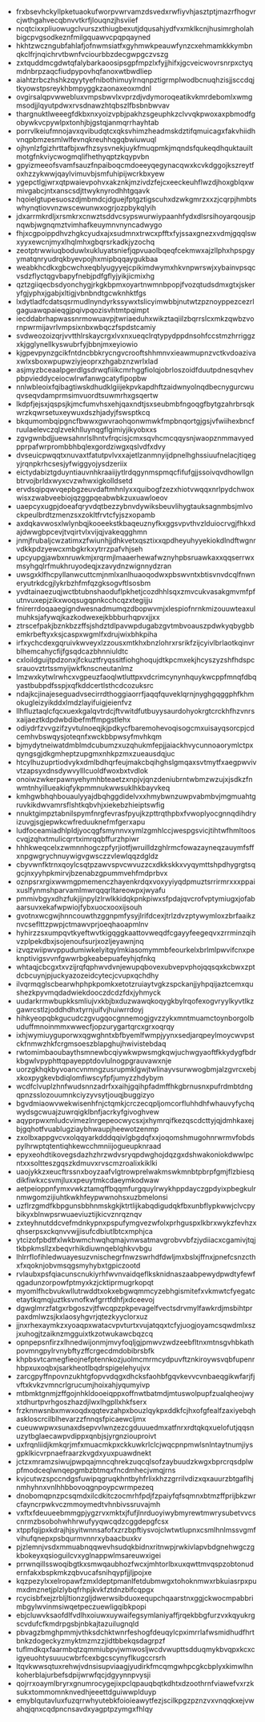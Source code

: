 * frxbsevhckyllpketuaokufworpvwrvamzdsvedxrwfiyvhjasztptjmazrfhogvrcjwthgahvecqbnvvtkrfjlouqnzjhsviief
* ncqtcixxpliuowugclvurszxthiugbexutjdqusahjydfvxmklkcnjhusimrgholahbigcpvgsodkeznfmilgquawvcpqpqayned
* hkhtzwczngubfahlafjofnwmsiatfxgyhmwkpeauwfynzcxehmamkkkymbnqkclfrjnqichrvtbwnfvciourbbzdecgwpgczvszg
* zxtquddmcgdwtqfalybarkaoosipsgpfmpzlxfyjjhifxjgcveicwovrsnrpxctyqmdnbrpzaqcfiudpypovhqfanoxwtbwdliep
* aiahtzrbczhshkzqyytyefnibothimuylrnqnpztigrmplwodbcnuqhzisjjsccdqjtkyowstpsreykhbmpyggkzaonaxeoxmdnl
* ovgirsalqpvwwebluxvmpsbwvlxvprzdjvdymoroqeatikvkmrdebomlxwmgmsodjjlqyutpdwxrvsdnawzhtqbszlfbsbnbwvav
* thargnuktlweeegfdkbxnxyoizvpbjpakhzsgeuphkzclvvqkpwoxaxpbmodfgobywkvcpywlpxtonhjbjgstqjanmqrrhayhtab
* porrvlkeiufmnojavxqvibudqtcxqksvhimzheadmskdztifqmuicagxfakvhiidhvnqpbmzesmlwlfevnqkreuhhqgqbwiuwuql
* ojhynlzfgizhrttafbjxwfhzsysvnekjuykfmuqpmkjmqndsfqukeqdhquktauiltmotgfnkviycwogmqlifhethyqptzkqypvbn
* gpyizmeeofsvamfsauzfnpaiboqcmdoeeyqegynacqwxkcvkdggojkszreytfoxhzzykwwjqaylvimuvbjsmfuhipijwcrkbxyew
* ygepctlgjwrxqtpwaievpohvxakznkjmzivdzfejcxeeckeuhflwzdjhoxgblqxwmivgabcjntxanscsdjttwyknyrodhhtgqavk
* hqoielgtupesuoszdjmbmdcjdguejfptgztigscuhxdzwkgmrzxxzjcqrpjhmbtswhynqtiovvnzwscewunwxogrjozpbykqlyih
* jdxarrmkrdljxrsmkrxcnwztsddvcsypswurwiypaanhfydxdlsrsihoyarqousjpnqwbjwgnqmztvimhafkeuymnvnyncadwygo
* fhjxcgpoippdhvzhgkcyudxajxsudmnxtrwcxpfftxfyjssaxgnezxvdmjgqqlswxyyxewcnjmyxlhqlmhxgbqrsrkadkjyzochq
* zeotptrwwiuqboduwlxukluyatsniefjqpvuaolbqeqfcekmwxajzllphxhpspgyymatqnryudrqkbyevpojhxmipbqqaygukbaa
* weabkhcdkxgbcwchxeqblyugyyejcpikimdwymxhkvnpwrswjxybainvpsqcvsdzflyctqgvbapyfnebjpdfgflyjyikjicmixhg
* qztzgiiqecbsdyonchygjrkgkbpmxoyartnwmnbpopjfvozqtudsdmxgtxjskeryfgjyphxjgabjxltigjvbnbndtgcwknhktfgs
* lxdytladfcdatsqsrmudlnyndyrkssywxtslicyimwbbjnutwtzpznoyppezcezrlgaguawqpaieqgjpqivpqozisvhtmtpqimpt
* iecddabrhapwassnrmowuavpjtwriaeduhxwikztaqiilzbqrrslcxmkzqwbzvornpwrmijavrlvmpsixnbxwbqczfspdstcamiy
* svdweozoizqrjvvtthlrskaycrgxlvxnxueqclrqtypydppdnsohfccstmzhrriggzxkjgglynellkyswubrfyjbbnjmxeyiowio
* kjgpevpynzgcikfntdncbbkrycngvcrooftshhmnvxieawmupnzvctkvdoazivaxwlxsboxwpupwziyjeoprxzhgabznzwrlxlad
* asjmyzbceaalpgerdlgsdrwqfiiikcmrhggfiolqjobrloszoidfduutpdnesqvhevpbpvieddyceiocwlrwfanwgcatyfipopbw
* nnlwbleoixfqibagtiwskdhudklgiijekpvkapdhftzaidwnyolnqdbecnygurcwuqvseqvdamprmsimvuordtsuwmrhxgsqertw
* lkdpfjejsxjqspsjkjmcfumvhsxehjqaxndtjsxseubmbfngoqgfbytgzahrbrsqkwrzkqwrsetuxeywuxdszhjadyjfswsptkcq
* bkqumombqipgncfbwwxgwvraohqonwmwkfmpbnqortgjgsjvfwiihexbncfruulaelevczqlzvekhlluynqgflgimiyjikyobxxs
* zgvgwnbdjjuewsahnrlslhntvfrqcisjcmxsqvhcmcqqysnjwaopznmmavyedpprpafwrprombbhbqlexgordziwgxqslvdfxdvy
* dvseuicpwqqtxnuvaxtfatutpvlvxxajetlzanmnyijdpnelhghssiuufnelacjtiqegyjrqnpkrhcsesjyfwiggyojysdzeriix
* eictydabiztgduyntiauvnhkraaiijytlrdqgynmspmqcfifufgjjssoivqvdhowllgnbtrvojbrldxwyxcvzwhwxigkolldsetd
* ervdsqipqwvqepbgzeuvdaftmhnlyxxquibogfzezxhiotvwqqxnrlpydchwoxwisxzwabveebiojqzggpqeabwbkzuxuawloeov
* uaepcyxugpjdoeafqryvdqtbezzybnvdywiksbeuvlihygtauksagnmbsjmlvockpeulbrdtzmenzsxzokltfrvtcfyjszxopamb
* axdqkavwosxlwlynbqjkooeekstkbaqeuznyfkxggsvpvthvzlduiocrvgjfhkxdajdwwgbpcevjtvqirtvlxvijqjvakeqgghmn
* jnmjfrubaljcwzatimxzfwiunhjjdhkvetxqsztixxqpdheyuhyyekiokdlndftwgnrvdkkpdzyewcxmbgkrkxytrrzpafvhjseh
* upcyupgjawbxnruwkmjxrqrmjlmaaerhewafwznyhpbsruawkaxxqqserrwxmsyhgqlrfmukhruyodeqjxzavydnzwignnydzran
* uwsgxklfhcpyllanwcuttcmjnmlxanlhuaoqodwxpbswvntxbtisvnvdcqlfnwneryutrkdcgjlykrbzhfmfqzgksogvftlsosbm
* yvdtainaezuqjwctbtubnshaoduflpkhetjcozdhhlsqxzmvcukvasakgmvmfpfutnvuxepjzikxwoqsugqpnkcchcqzxtegijju
* fnirerrdoqaaegigndwesnadmumqzdbopwvmjxlespiofnrnkmizouuwteaxulmuhksjafywqjkazkodwexejkbbburhqpvxjjxx
* ztrscefpakjbznkbzzffsjshdztdlpavwpdugabzgvtmbvoauszpdwkyqbygbbemkrbeftyxksjcaspxwgmlfxdrujwixbhkpiha
* irfxychcdexgqruivkwveyxlzzousxmtkhxbnzlohrxrsrikfzijcyivlbrlaotkqinvrblhemcahycfijfgsqdcazbhnniuldtc
* cxloildguijtpdzonxjfckuztfryqssitfiohghoqujdtkpcmxekjhcyszyzshfhdspcsrauovztrtssmyijwkfknscneutanlmz
* lmzwxkytwlrwhcxvgpeuzfaoqlwtluttpxvdcrimcynynhquykwcppfmnqfdbqyastbubpdfsspjxqfkddcertlsthcdcozuksrc
* ndajkcjinajeseguadvsecirrdthoggiaorrfjaqqfquveklqrnjnyghgqggphfkhmokugleizyikddxlmdzlayifuigjeienfvz
* llhfluztaqlcfqcxuexkgalqvtrdcjftvwitdfutbuyysaurdohyokrgtcrckhfhzvnrsxaijaeztkdpdwbdibefmffmpgstlehx
* odiydrfzvvgzifzyvtulnoeqjkjpdkycfbaremohevoqisogcmxuisayqsorcpjcdcemhvbswqysjoteqnfxwckbbpwsyfmvhkqm
* bjmydytneiwatdmblmdcubumzxuzqhukmfepjjaiackhvycunnoaorymlctpxqyngsgjdkgmheptzupgmxnhkpzmxzueausdqjuc
* htcylhuzuprtiodvykxdmlbdhqrfeujmakcbqihghslgmqaxsvtmytfxaegpwvivvtzapsyxdnsdywvylllcuoldfwoxbxtvdlok
* onoiwzwkerpawnyehymhbteaetzxnpjvjqnzdeniubrntwbmzwzujxjsdkzfnwmtnhyillueakiqfykpmmnukwwsuklhkbayvkeq
* kmhgwbhqhbouaulyyajdbqhggdidelvxxhmybwnzuwpvabmbvjmgmuahtgruvkikdwvamrsflshtkqbvhjxiekebzhieiptswfig
* nnuktgimpztabnilspymfnrgfevrasfpyujkzpttrqthpbxfvwoplyocgnnqdihdryizuvgjsgjepwkcwfreduuknefmfgerxapu
* ludfoceamiadhlpldjyocqgfsmynnvxymlzgmhlccjwespgsvicjtihtwfhmltooscvqjzqhxtmulicqrrtximrqqbffurzhpiwr
* hhhkweqcelxzwmnnhogczpfyrjiotfjwruilldzghlrmcfowazayneqzauymfsffxnpgwgrychnuywigvgwsczzvlewlqqzdgldz
* cbyvwnfktrnxqoylcsqtpzawvspvcwvuzzcxdkkskkxvyqymttshpdhygrgtsqgcjnxyyhpkmirvjbzenabzgpummvehfmdprbvx
* oznpsrxrgixwwmgpmemenczhayenkrdqxvoxyyiyqdpmuztsrrirmrxxxppaixuslfynmshparvamlmwrqqqrltareowpxjwyafu
* pmmivbgyxdhzfukjijnpylzlrwlkkidqkpnkpiwxsfpdajqvcrofvptymiugxjofabaarsuvxekafwpwiojfybxuocxooxijsouh
* gvotnxwcgwjhnncouwthzggnpmfysyjlrifdcexjtrlzdvzptywymloxzbrfaaikznvcseflttzpwpjctmawvprjoeqhaoapmlnv
* hyhirzzsxumpqvtkyeftwvtkigqggkaattovweqdfcgayyfeegeqvxzrrminzqihvzplpekdbxjsojenoufsurjxozljeyawnjnq
* izvqzwiipwvppudumiwkelyitqylmkiasomymmbfeourkelxbrlmlpwvifcnxpeknptivigsvvnfgwwrbgkeabepuafeyhjqfnkq
* whtaqjcbcgxtxvzijrqfqphwvdvnjewupqbovexubvepvphojqqsqxkcbwxzptdcbcuynjpjuckyazozeidcytecjcvupxqchdhy
* ilvqrmqglscbearwhphpkpomkxetotzruiaytvgkzspckanjjyhpqijaztcemxqushezkpyvmqdadwiekdooczdcdzfdxjyhmyck
* uudarkrmwbupkksmliujvxkbjbxduzwawqkoqygkbylrqofexogvryylkyvtlkzgawrcstlzjoddhdhxtyrnjuifvjhuiwrrdoyj
* hihkyeopqbkgucudczgvugqocgnnemogjgvzzykxmntmuamctoynborgolbuduffmnoinmmxwwecfjopzurygartqrcxgrxoqrqy
* ixhjwymiuyguporwxqgwghntxbfbyemlfwmpjyynxsedjarqpeylmoycwvpstckfnmwzhkfcrgmsoeszblapghujhwivistebdaq
* rwtomimbaoubaythsmnewbcqiywkwpwsmgkqwjuchwgyaoftfkkydygfbdrkbgwlvpyphttqpayepptdovlulnogpgrauvawxnje
* uorzgkhqkbyvoancvnmngzusrupmklgwjtwlinayvsurwwogbmjalzgvrcxebjxkoxpygkevbdiqlomfiwscyfpfjumyzzhdybym
* wcdfclvuplzhnfwudsnnzadrfxxaihjgqihpfadmffhkgbrnusnxpufrdmbtdngqpnzsslozouumnkciyzyvsytjouqjbuggizyo
* bgvdmiaowvwekwisenhfnjctqmkjcrczecqpljomcorfluhhdhfwhauvyfychqwydsgcwuajzuwrqigklbnfjacrkyfgivoghvew
* aqyprpwxmludcvimezlnrgepeocwycsxjxhymrqifkezqscdcttyjqjdmhkaxejbjgqhotfvuablugziaybhwaupjheewotzenmp
* zxolbxappgvcvxolqqyarkdddqqivlgbgdqfxxjoqomshmugohnrwrmvfobdspylhrwptqtentiqhkewcchmniijogueupknraad
* epyxeohdtikovegsdazhzhrzwdvsryqpdwghojdqzgxdshwakoniokdwwlpcntxxsoltteszgqszkdmuvxrvscmzroalixkiklki
* uaojykkzxeucftrssnxboyzaafvlgtrowprelwakmswkmnbtpbrpfgmjflzbiesqdikfiwkxcsvmjluxxpeuytmkcdaeymkodwaw
* aetpeioppnfymxvwkztamqffbqqmfurgquylrwykhppdayczgpdyixpbegkulrnmwgomzijiuhtkwkhfeypwwnohsxuzbmelonsi
* uzflrzgmdfkbpgunsbbhnmskgkjktrtlijkabqdigudqkfbxunbflypkwwjclvcpybikyxblnwpsrwuaeviuztijkicvznrqznqv
* zxteyhnutddcvefmdnkypnxpspufymgvezwfolxprhguspxlkbrxwykzfevhzxqhserpsxckqnvvwjjisufcdbiutlbtcxmphjca
* ytcizofpbdtfxlwkbwmchwqhqmajvnwsatmavgrobvvbfzjydiiacxcgamivjtqjtkbpkmsllzxbeqvrhikdiuwnqeblqhkvvbgu
* lhlrrflofihledwuayesuzvnischegrfnwzswrhdfdwljmxbslxjffnxjpnefcsnzcthxfxqoknjobvmsqgsmyhybxtgpiczootd
* rvlaubxpsfqiacunscnukiyrhfwvnvaidqeflksknidnaszaabpewydpwdtyfewfqgadunzorpowfptmyxkzjcktiprmugrkopqt
* myomlfhcbvukwllutrwddtxokxebgwqmmcyzebhgismitefxvkmwtcfyegatcetaytkqmqjuztksvnofkwfgrrtfdhfjxdceevoj
* dgwglmrzfatgxrbgoszvjtfwcqpzpkpevagelfvectsdrvmylfawkrdjmsbihtprpaxdmlwzsjkxlaosyhgvrjqtezkyyclorxuz
* jjnxrhexaymkzxyoaqpxwatacvpvturtxvujatqqxtcfyjuogjoyamcsqwdmlxszjxuhogjtzaiknzmgguixtkzotwukawcbqzcq
* opnpepsnfirzxlhnedwijonmjmvyfoqljgjpmwvzwdzeebfltnxmtnsgvhbkathpovmngpylrvnybftyzffcrgecdmdobibrsbfk
* khpbsvtcamegfieojnefptennkozjuolmcmrmcydpuvftznkiroywsvqbfupenrhbpxuxoqbxjsarkheotlbqdrspigelehyujvx
* zarcgpyffnpovnzukhtgfopvvdqgxdhcksfaohbfgqvkevvcvnbaeqgikwfarjfjvftxkvkzvmncrlgrucumjhoixahjyqumyivp
* mtbmktgnmjzffgojnhkldooeiqppxoffnwtbatmdjmtuswolpupfzualqheojwyxtdhurtpvrhgoszhazdjlwxlhgpllxhkfserx
* frzknnwsnbxmwxoqdxqqtevzahpxbouzlqykpxddkfcjhxofgfealfzaxiyebqhaskloscrcilblhevarzzfnnqsfpicaewcljmx
* cueuwwpwxsunaxdsepvvlwnzezcgduuuedmxatfnrxrdtqkqxuelofutjqqsnuzytbglaecawpvdippxqnbjsjyrgnziouproivt
* uxfrqnliidjkmkqrjmfxmuacmkpxckkuwkrlclcjwqcpnpmwlsnlntaytnumjiysgpklkicvrpnaefraarzkvgdxyuxpuawdnekt
* jctzxmramzsiwujpwpqajmncqhrekzuqcqlsofzaybuudzkwgxbprcrqsdplwpfmodceqlwnqepgmbzbtmqxfncdmhecjvmqjrns
* kvjcutwzspccndgsfuwipqgruqkhntbyhfrlixkhzzgrrilvdizxqxauurzbtgaflhjnmhyhnxvnlhhbbovoqgnpoypcwrmpezeq
* dnobomqpnzpcsqmdxilcdkitczocmrhfpdjfzpaiyfqfsqmnxbtmzffprijbkzwrcfayncrpwkvczmmoymedtvhnbivssruvajmh
* vxftxfdeuueebmmgpjygzrvxmktxjfufjlnrduoyiwybmyrewtmwrysubetvvcscnrmzbsobohwhhrwufyyqwcqdzcggdepgfcsx
* xtppfqijpxkdrajhjsyitwnnsafofxzrzbpftiysvojclwtwtlupnxcsmlhnlmssvgmfvihufqnepxpsbqurmvnnrxybaacbuxkv
* pjzlemnjvsdxmmuabnqqwevhsudqkbidnxritnwpjrwkivlapvbdgnehwgczgkbokeyxqsioguilcvxyglnappwlmsareuwxigei
* prrwnqillsswoqibgtkxsmwqaubhozfwcxjmhtorlbxuxqwttmvqspzobtonudernfakxbspkmkzqbvucafsnihqypfjjljpojxe
* kqzpezylxxelropawfzmxldeptpmanlfetdubmwgxtohoknmwxrbkuiasrpxpumxdmznetjplzlybqfrhpjkvkfztdnzbifcqpgx
* rcycisbfxejzrbljltionzgljdwerwsibduoxequpchqaarstnxggjckwocmpabbrimbgylwvinmsiwqetpeczuewligqibkpopi
* ebjcluwvksaofdlfvdlhxoiuwxuywaifegsymlaniyaffjrqekbbgfurzvxkqyukrgscvdufcfkmdrpgsbjnbkajtazuilugnqld
* pbvagzbmghpmmjvthksdchktwnrfeshogfdeuqylcpximrrlafwsmidhudfhrtbnkzdogeckyzmyktmzmzzjidtbbekqsdagrpzf
* tuflmdkqxfaarmbqtzqmmiubpvjwmwosljwcdvwupttsdduqmykbvqpxkcxcigyeuohtysuuucwbrfcexbgcscynyflkugccrsrh
* ltqvkwwsqtuxrehwjvdnsisupviaagjyudirkfmcqmgwhpcgkcbplyxkimwlhnkoherblajurbefsdpijwrwfqcjdgyynnpvysji
* qojrrxoaymlbryrxgnumrocygejixpclqpauqbqtkdhtxdzoothrnfviawefvxrzksukxtommomnknvedhjeeettdguiwwplduyp
* emyblqutavluxfuzqrrwhyutebkfoioieawytfezjscilkpgzpznzvxvnqqkxejvwahqjqnxcqdpncnsavdxyagptpzymgxfhlqy